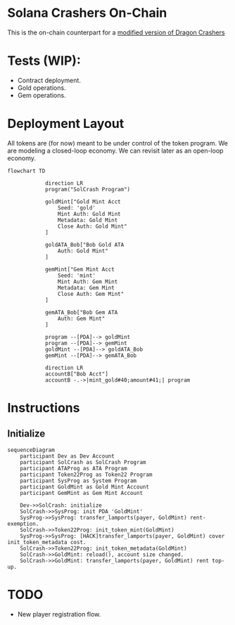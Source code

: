 # Solana Crashers On-Chain
This is the on-chain counterpart for a [modified version of Dragon Crashers](https://github.com/kilogold/SolanaCrashers)

# Tests (WIP):
* Contract deployment.
* Gold operations.
* Gem operations.

# Deployment Layout
All tokens are (for now) meant to be under control of the token program.
We are modeling a closed-loop economy. We can revisit later as an open-loop economy.
```mermaid
flowchart TD

            direction LR
            program("SolCrash Program")
            
            goldMint["Gold Mint Acct
                Seed: 'gold'
                Mint Auth: Gold Mint
                Metadata: Gold Mint
                Close Auth: Gold Mint"
            ]
            
            goldATA_Bob["Bob Gold ATA
                Auth: Gold Mint"
            ]
            
            gemMint["Gem Mint Acct
                Seed: 'mint'
                Mint Auth: Gem Mint
                Metadata: Gem Mint
                Close Auth: Gem Mint"
            ]
            
            gemATA_Bob["Bob Gem ATA
                Auth: Gem Mint"
            ]

            program --[PDA]--> goldMint
            program --[PDA]--> gemMint
            goldMint --[PDA]--> goldATA_Bob
            gemMint --[PDA]--> gemATA_Bob

            direction LR
            accountB["Bob Acct"]
            accountB -.->|mint_gold#40;amount#41;| program  
```

# Instructions
## Initialize
```mermaid
sequenceDiagram
    participant Dev as Dev Account
    participant SolCrash as SolCrash Program
    participant ATAProg as ATA Program
    participant Token22Prog as Token22 Program
    participant SysProg as System Program
    participant GoldMint as Gold Mint Account
    participant GemMint as Gem Mint Account
    
    Dev->>SolCrash: initialize
    SolCrash->>SysProg: init PDA 'GoldMint'
    SysProg->>SysProg: transfer_lamports(payer, GoldMint) rent-exemption.
    SolCrash->>Token22Prog: init_token_mint(GoldMint)
    SysProg->>SysProg: [HACK]transfer_lamports(payer, GoldMint) cover init_token_metadata cost.
    SolCrash->>Token22Prog: init_token_metadata(GoldMint)
    SolCrash->>GoldMint: reload(), account size changed.
    SolCrash->>GoldMint: transfer_lamports(payer, GoldMint) rent top-up.

```

# TODO
* New player registration flow.